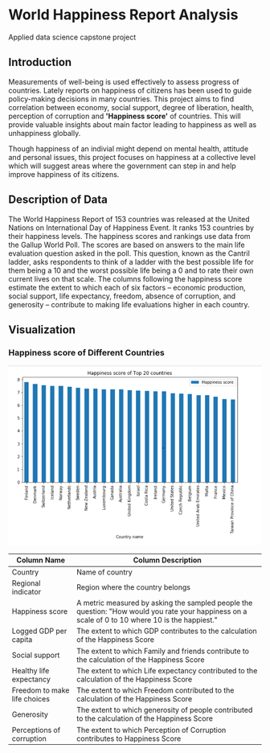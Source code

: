 # World Happiness Report Analysis

Applied data science capstone project

## Introduction

Measurements of well-being is used effectively to assess progress of countries. Lately reports on happiness of citizens has been used to guide policy-making decisions in many countries. This project aims to find correlation between economy, social support, degree of liberation, health, perception of corruption and **'Happiness score'** of countries. This will provide valuable insights about main factor leading to happiness as well as unhappiness globally. 

Though happiness of an indivial might depend on mental health, attitude and personal issues, this project focuses on happiness at a collective level which will suggest areas where the government can step in and help improve happiness of its citizens.

## Description of Data

The World Happiness Report of 153 countries was released at the United Nations on International Day of Happiness Event. It ranks 153 countries by their happiness levels. The happiness scores and rankings use data from the Gallup World Poll. The scores are based on answers to the main life evaluation question asked in the poll. This question, known as the Cantril ladder, asks respondents to think of a ladder with the best possible life for them being a 10 and the worst possible life being a 0 and to rate their own current lives on that scale. The columns following the happiness score estimate the extent to which each of six factors – economic production, social support, life expectancy, freedom, absence of corruption, and generosity – contribute to making life evaluations higher in each country.

<table>
  <thead>
    <tr>
      <th>Column Name</th>
      <th>Column Description</th>
    </tr>
  </thead>
  <tbody>
    <tr>
      <td>Country</td>
      <td>Name of country</td>
    </tr>
    <tr>
      <td>Regional indicator</td>
      <td>Region where the country belongs</td>
    </tr>
    <tr>
      <td>Happiness score</td>
      <td>A metric measured by asking the sampled people the question: "How would you rate your happiness on a scale of 0 to 10 where 10 is the happiest."</td>
    </tr>
    <tr>
      <td>Logged GDP per capita</td>
      <td>The extent to which GDP contributes to the calculation of the Happiness Score</td>
    </tr>
    <tr>
      <td>Social support</td>
      <td>The extent to which Family and friends contribute to the calculation of the Happiness Score</td>
    </tr>
    <tr>
      <td>Healthy life expectancy</td>
      <td>The extent to which Life expectancy contributed to the calculation of the Happiness Score</td>
    </tr>
    <tr>
      <td>Freedom to make life choices</td>
      <td>The extent to which Freedom contributed to the calculation of the Happiness Score</td>
    </tr>
    <tr>
      <td>Generosity</td>
      <td>The extent to which generosity of people contributed to the calculation of the Happiness Score</td>
    </tr>
     <tr>
      <td>Perceptions of corruption</td>
      <td>The extent to which Perception of Corruption contributes to Happiness Score</td>
    </tr>
  </tbody>
  
  ## Visualization
  
  ### Happiness score of Different Countries
  
  ![](https://github.com/Ai-syss/Capstone/blob/master/img/HappinessScore20countries.PNG)
  
  
